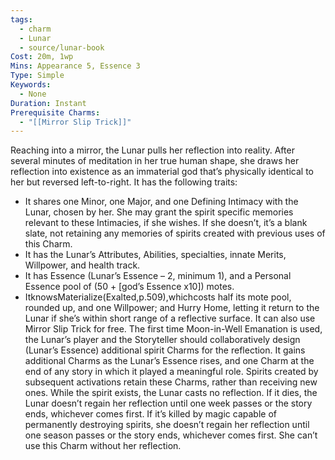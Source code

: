 ```yaml
---
tags:
  - charm
  - Lunar
  - source/lunar-book
Cost: 20m, 1wp
Mins: Appearance 5, Essence 3
Type: Simple
Keywords:
  - None
Duration: Instant
Prerequisite Charms:
  - "[[Mirror Slip Trick]]"
---
```

Reaching into a mirror, the Lunar pulls her reflection into reality. After several minutes of meditation in her true human shape, she draws her reflection into existence as an immaterial god that’s physically identical to her but reversed left-to-right. It has the following traits: 
-  It shares one Minor, one Major, and one Defining Intimacy with the Lunar, chosen by her. She may grant the spirit specific memories relevant to these Intimacies, if she wishes. If she doesn’t, it’s a blank slate, not retaining any memories of spirits created with previous uses of this Charm. 
-  It has the Lunar’s Attributes, Abilities, specialties, innate Merits, Willpower, and health track. 
-  It has Essence (Lunar’s Essence – 2, minimum 1), and a Personal Essence pool of (50 + [god’s Essence x10]) motes. 
-  ItknowsMaterialize(Exalted,p.509),whichcosts half its mote pool, rounded up, and one Willpower; and Hurry Home, letting it return to the Lunar if she’s within short range of a reflective surface. It can also use Mirror Slip Trick for free. The first time Moon-in-Well Emanation is used, the Lunar’s player and the Storyteller should collaboratively design (Lunar’s Essence) additional spirit Charms for the reflection. It gains additional Charms as the Lunar’s Essence rises, and one Charm at the end of any story in which it played a meaningful role. Spirits created by subsequent activations retain these Charms, rather than receiving new ones. While the spirit exists, the Lunar casts no reflection. If it dies, the Lunar doesn’t regain her reflection until one week passes or the story ends, whichever comes first. If it’s killed by magic capable of permanently destroying spirits, she doesn’t regain her reflection until one season passes or the story ends, whichever comes first. She can’t use this Charm without her reflection.